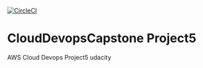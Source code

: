 [![CircleCI](https://dl.circleci.com/status-badge/img/gh/huyaqdev/Final_Capstone_Project5/tree/main.svg?style=svg)](https://dl.circleci.com/status-badge/redirect/gh/huyaqdev/Final_Capstone_Project5/tree/main)

# CloudDevopsCapstone Project5
AWS Cloud Devops Project5 udacity



